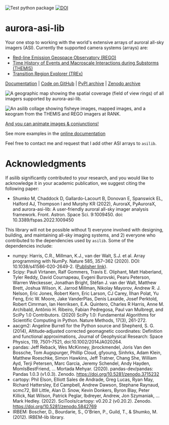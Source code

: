 ![Test python package](https://github.com/mshumko/aurora-asi-lib/workflows/Test%20python%20package/badge.svg) [![DOI](https://zenodo.org/badge/DOI/10.5281/zenodo.4746447.svg)](https://doi.org/10.5281/zenodo.4746446)

# aurora-asi-lib
Your one stop to working with the world's extensive arrays of auroral all-sky imagers (ASI). Currently the supported camera systems (arrays) are: 
* [Red-line Emission Geospace Observatory (REGO)](https://aurora-asi-lib.readthedocs.io/en/latest/imager_api.html#rego-asi)
* [Time History of Events and Macroscale Interactions during Substorms (THEMIS)](https://aurora-asi-lib.readthedocs.io/en/latest/imager_api.html#module-asilib.asi.themis)
* [Transition Region Explorer (TREx)](https://aurora-asi-lib.readthedocs.io/en/latest/imager_api.html#module-asilib.asi.trex)

[Documentation](https://aurora-asi-lib.readthedocs.io/) | [Code on GitHub](https://github.com/mshumko/aurora-asi-lib) | [PyPI archive](https://pypi.org/project/aurora-asi-lib/) | [Zenodo archive](https://doi.org/10.5281/zenodo.4746446)

![A geographic map showing the spatial coverage (field of view rings) of all imagers supported by aurora-asi-lib.](https://github.com/mshumko/aurora-asi-lib/blob/main/docs/_static/global_coverage.png?raw=true)

![An asilib collage showing fisheye images, mapped images, and a keogram from the THEMIS and REGO imagers at RANK.](https://github.com/mshumko/aurora-asi-lib/blob/main/docs/_static/collage.png?raw=true)

[And you can animate images & conjunctions!](https://aurora-asi-lib.readthedocs.io/en/latest/basics_tutorial.html#Satellite-conjunction)

See more examples in the [online documentation](https://aurora-asi-lib.readthedocs.io/en/latest/examples.html) 

Feel free to contact me and request that I add other ASI arrays to `asilib`.

# Acknowledgments
If asilib significantly contributed to your research, and you would like to acknowledge it in your academic publication, we suggest citing the following paper:

- Shumko M, Chaddock D, Gallardo-Lacourt B, Donovan E, Spanswick EL, Halford AJ, Thompson I and Murphy KR (2022), AuroraX, PyAuroraX, and aurora-asi-lib: A user-friendly auroral all-sky imager analysis framework. Front. Astron. Space Sci. 9:1009450. doi: 10.3389/fspas.2022.1009450

This library will not be possible without 1) everyone involved with designing, building, and maintaining all-sky imaging systems, and 2) everyone who contributed to the dependencies used by `asilib`. Some of the dependencies include:
- numpy: Harris, C.R., Millman, K.J., van der Walt, S.J. et al. Array programming with NumPy. Nature 585, 357–362 (2020). DOI: 10.1038/s41586-020-2649-2. ([Publisher link](https://www.nature.com/articles/s41586-020-2649-2)).
- Scipy: Pauli Virtanen, Ralf Gommers, Travis E. Oliphant, Matt Haberland, Tyler Reddy, David Cournapeau, Evgeni Burovski, Pearu Peterson, Warren Weckesser, Jonathan Bright, Stéfan J. van der Walt, Matthew Brett, Joshua Wilson, K. Jarrod Millman, Nikolay Mayorov, Andrew R. J. Nelson, Eric Jones, Robert Kern, Eric Larson, CJ Carey, İlhan Polat, Yu Feng, Eric W. Moore, Jake VanderPlas, Denis Laxalde, Josef Perktold, Robert Cimrman, Ian Henriksen, E.A. Quintero, Charles R Harris, Anne M. Archibald, Antônio H. Ribeiro, Fabian Pedregosa, Paul van Mulbregt, and SciPy 1.0 Contributors. (2020) SciPy 1.0: Fundamental Algorithms for Scientific Computing in Python. Nature Methods, 17(3), 261-272.
- aacgm2: Angeline Burrell for the Python source and Shepherd, S. G. (2014), Altitude‐adjusted corrected geomagnetic coordinates: Definition and functional approximations, Journal of Geophysical Research: Space Physics, 119, 7501–7521, doi:10.1002/2014JA020264. 
- pandas: Jeff Reback, Wes McKinney, jbrockmendel, Joris Van den Bossche, Tom Augspurger, Phillip Cloud, gfyoung, Sinhrks, Adam Klein, Matthew Roeschke, Simon Hawkins, Jeff Tratner, Chang She, William Ayd, Terji Petersen, Marc Garcia, Jeremy Schendel, Andy Hayden, MomIsBestFriend, … Mortada Mehyar. (2020). pandas-dev/pandas: Pandas 1.0.3 (v1.0.3). Zenodo. https://doi.org/10.5281/zenodo.3715232
- cartopy: Phil Elson, Elliott Sales de Andrade, Greg Lucas, Ryan May, Richard Hattersley, Ed Campbell, Andrew Dawson, Stephane Raynaud, scmc72, Bill Little, Alan D. Snow, Kevin Donkers, Byron Blay, Peter Killick, Nat Wilson, Patrick Peglar, lbdreyer, Andrew, Jon Szymaniak, … Mark Hedley. (2022). SciTools/cartopy: v0.20.2 (v0.20.2). Zenodo. https://doi.org/10.5281/zenodo.5842769
- IRBEM: Boscher, D., Bourdarie, S., O'Brien, P., Guild, T., & Shumko, M. (2012). IRBEM-lib library.